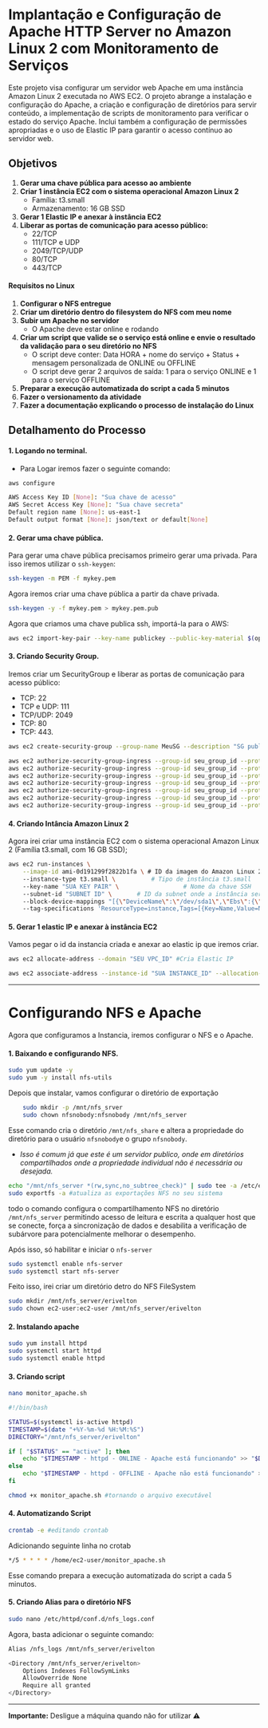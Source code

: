# Implantação e Configuração de Apache HTTP Server no Amazon Linux 2 com Monitoramento de Serviços

Este projeto visa configurar um servidor web Apache em uma instância Amazon Linux 2 executada no AWS EC2. O projeto abrange a instalação e configuração do Apache, a criação e configuração de diretórios para servir conteúdo, a implementação de scripts de monitoramento para verificar o estado do serviço Apache. Inclui também a configuração de permissões apropriadas e o uso de Elastic IP para garantir o acesso contínuo ao servidor web.

## Objetivos

1. **Gerar uma chave pública para acesso ao ambiente**
2. **Criar 1 instância EC2 com o sistema operacional Amazon Linux 2**
    - Família: t3.small
    - Armazenamento: 16 GB SSD
3. **Gerar 1 Elastic IP e anexar à instância EC2**
4. **Liberar as portas de comunicação para acesso público:**
    - 22/TCP
    - 111/TCP e UDP
    - 2049/TCP/UDP
    - 80/TCP
    - 443/TCP

#### Requisitos no Linux

1. **Configurar o NFS entregue**
2. **Criar um diretório dentro do filesystem do NFS com meu nome**
3. **Subir um Apache no servidor**
    - O Apache deve estar online e rodando
4. **Criar um script que valide se o serviço está online e envie o resultado da validação para o seu diretório no NFS**
    - O script deve conter: Data HORA + nome do serviço + Status + mensagem personalizada de ONLINE ou OFFLINE
    - O script deve gerar 2 arquivos de saída: 1 para o serviço ONLINE e 1 para o serviço OFFLINE
5. **Preparar a execução automatizada do script a cada 5 minutos**
6. **Fazer o versionamento da atividade**
7. **Fazer a documentação explicando o processo de instalação do Linux**

## Detalhamento do Processo

#### 1. Logando no terminal.

* <div>Para Logar iremos fazer o seguinte comando: </div>

```bash
aws configure

AWS Access Key ID [None]: "Sua chave de acesso"
AWS Secret Access Key [None]: "Sua chave secreta"
Default region name [None]: us-east-1
Default output format [None]: json/text or default[None]
```

#### 2. Gerar uma chave pública.

Para gerar uma chave pública precisamos primeiro gerar uma privada. Para isso iremos utilizar o `ssh-keygen`:

```bash
ssh-keygen -m PEM -f mykey.pem
```
Agora iremos criar uma chave pública a partir da chave privada.
```bash
ssh-keygen -y -f mykey.pem > mykey.pem.pub
```
Agora que criamos uma chave publica ssh, importá-la para o AWS:

```bash
aws ec2 import-key-pair --key-name publickey --public-key-material $(openssl enc -base64 -A -in mykey.pem.pub)
```

#### 3. Criando Security Group.

Iremos criar um SecurityGroup e liberar as portas de comunicação para acesso público: 
* TCP: 22
* TCP e UDP: 111
* TCP/UDP: 2049 
* TCP: 80
* TCP: 443.

```bash
aws ec2 create-security-group --group-name MeuSG --description "SG publico" --vpc-id "Seu VPC ID"

aws ec2 authorize-security-group-ingress --group-id seu_group_id --protocol tcp --port 22 --cidr 0.0.0.0/0
aws ec2 authorize-security-group-ingress --group-id seu_group_id --protocol tcp --port 111 --cidr 0.0.0.0/0 
aws ec2 authorize-security-group-ingress --group-id seu_group_id --protocol udp --port 111 --cidr 0.0.0.0/0 
aws ec2 authorize-security-group-ingress --group-id seu_group_id --protocol tcp --port 2049 --cidr 0.0.0.0/0 
aws ec2 authorize-security-group-ingress --group-id seu_group_id --protocol udp --port 2049 --cidr 0.0.0.0/0 
aws ec2 authorize-security-group-ingress --group-id seu_group_id --protocol tcp --port 80 --cidr 0.0.0.0/0 
aws ec2 authorize-security-group-ingress --group-id seu_group_id --protocol tcp --port 443 --cidr 0.0.0.0/0 
```

#### 4. Criando Intância Amazon Linux 2
Agora irei criar uma instância EC2 com o sistema operacional Amazon Linux 2 (Família t3.small, com 16 GB SSD);
```bash
aws ec2 run-instances \
    --image-id ami-0d191299f2822b1fa \ # ID da imagem do Amazon Linux 2
    --instance-type t3.small \          # Tipo de instância t3.small
    --key-name "SUA KEY PAIR" \                  # Nome da chave SSH
    --subnet-id "SUBNET ID" \       # ID da subnet onde a instância será lançada
    --block-device-mappings "[{\"DeviceName\":\"/dev/sda1\",\"Ebs\":{\"VolumeSize\":16,\"VolumeType\":\"gp2\"}}]" \  # Configuração do disco
    --tag-specifications 'ResourceType=instance,Tags=[{Key=Name,Value=NFS}]'  # Tags para identificar a instância
```
#### 5. Gerar 1 elastic IP e anexar à instância EC2

Vamos pegar o id da instancia criada e anexar ao elastic ip que iremos criar.

```bash
aws ec2 allocate-address --domain "SEU VPC_ID" #Cria Elastic IP

aws ec2 associate-address --instance-id "SUA INSTANCE_ID" --allocation-id "SEU ELASTIC iP_ID" #Associa a instancia
```
****
# Configurando NFS e Apache

Agora que configuramos a Instancia, iremos configurar o NFS e o Apache.

#### 1. Baixando e configurando NFS.

```bash
sudo yum update -y
sudo yum -y install nfs-utils
```

Depois que instalar, vamos configurar o diretório de exportação

```bash
    sudo mkdir -p /mnt/nfs_srver
    sudo chown nfsnobody:nfsnobody /mnt/nfs_server
```
Esse comando cria o diretório `/mnt/nfs_share` e altera a propriedade do diretório para o usuário `nfsnobody`e o grupo `nfsnobody`. 
* _Isso é comum já que este é um servidor publico, onde em diretórios compartilhados onde a propriedade individual não é necessária ou desejada._

```bash
echo "/mnt/nfs_server *(rw,sync,no_subtree_check)" | sudo tee -a /etc/exports
sudo exportfs -a #atualiza as exportações NFS no seu sistema
```
todo o comando configura o compartilhamento NFS no diretório `/mnt/nfs_server` permitindo acesso de leitura e escrita a qualquer host que se conecte, força a sincronização de dados e desabilita a verificação de subárvore para potencialmente melhorar o desempenho.

Após isso, só habilitar e iniciar o `nfs-server`
```bash
sudo systemctl enable nfs-server
sudo systemctl start nfs-server
```
Feito isso, irei criar um diretório detro do NFS FileSystem
```bash
sudo mkdir /mnt/nfs_server/erivelton
sudo chown ec2-user:ec2-user /mnt/nfs_server/erivelton
```
#### 2. Instalando apache

```bash
sudo yum install httpd
sudo systemctl start httpd
sudo systemctl enable httpd
```

#### 3. Criando script

```bash
nano monitor_apache.sh
```

```bash
#!/bin/bash

STATUS=$(systemctl is-active httpd)
TIMESTAMP=$(date "+%Y-%m-%d %H:%M:%S")
DIRECTORY="/mnt/nfs_server/erivelton"

if [ "$STATUS" == "active" ]; then
    echo "$TIMESTAMP - httpd - ONLINE - Apache está funcionando" >> "$DIRECTORY/apache_status_online.log"
else
    echo "$TIMESTAMP - httpd - OFFLINE - Apache não está funcionando" >> "$DIRECTORY/apache_status_offline.log"
fi
```

```bash
chmod +x monitor_apache.sh #tornando o arquivo executável
```

#### 4. Automatizando Script

```bash
crontab -e #editando crontab
```
Adicionando seguinte linha no crotab
```bash
*/5 * * * * /home/ec2-user/monitor_apache.sh
```
Esse comando prepara a execução automatizada do script a cada 5 minutos.

#### 5. Criando Alias para o diretório NFS

```bash
sudo nano /etc/httpd/conf.d/nfs_logs.conf
```
Agora, basta adicionar o seguinte comando:
```bash
Alias /nfs_logs /mnt/nfs_server/erivelton

<Directory /mnt/nfs_server/erivelton>
    Options Indexes FollowSymLinks
    AllowOverride None
    Require all granted
</Directory>
```
---
**Importante:** Desligue a máquina quando não for utilizar ⚠ 
